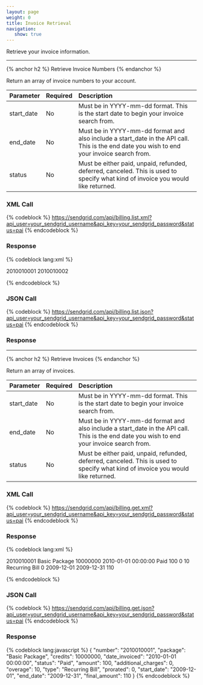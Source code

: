 ```yaml
---
layout: page
weight: 0
title: Invoice Retrieval
navigation:
   show: true
---
```


Retrieve your invoice information.

* * * * *


{% anchor h2 %} Retrieve Invoice Numbers {% endanchor %}


Return an array of invoice numbers to your account.

|Parameter|Required|Description|
|:--------|:-------|:----------|
|start\_date|No|Must be in YYYY-mm-dd format. This is the start date to begin your invoice search from.|
|end\_date|No|Must be in YYYY-mm-dd format and also include a start\_date in the API call. This is the end date you wish to end your invoice search from.|
|status|No|Must be either paid, unpaid, refunded, deferred, canceled. This is used to specify what kind of invoice you would like returned.|

### XML Call



{% codeblock %}
https://sendgrid.com/api/billing.list.xml?api_user=your_sendgrid_username&api_key=your_sendgrid_password&status=pai
{% endcodeblock %}
<h3>Response</h3>

{% codeblock lang:xml %}
<?xml version="1.0" encoding="ISO-8859-1"?>

<invoices>
   <invoice>
      <number>2010010001</number>
   </invoice>
   <invoice>
      <number>2010010002</number>
   </invoice>
</invoices>

{% endcodeblock %}




### JSON Call



{% codeblock %}
https://sendgrid.com/api/billing.list.json?api_user=your_sendgrid_username&api_key=your_sendgrid_password&status=pai
{% endcodeblock %}
<h3>Response</h3>




* * * * *


{% anchor h2 %} Retrieve Invoices {% endanchor %}


Return an array of invoices.

|Parameter|Required|Description|
|:--------|:-------|:----------|
|start\_date|No|Must be in YYYY-mm-dd format. This is the start date to begin your invoice search from.|
|end\_date|No|Must be in YYYY-mm-dd format and also include a start\_date in the API call. This is the end date you wish to end your invoice search from.|
|status|No|Must be either paid, unpaid, refunded, deferred, canceled. This is used to specify what kind of invoice you would like returned.|

### XML Call



{% codeblock %}
https://sendgrid.com/api/billing.get.xml?api_user=your_sendgrid_username&api_key=your_sendgrid_password&status=pai
{% endcodeblock %}
<h3>Response</h3>

{% codeblock lang:xml %}
<?xml version="1.0" encoding="ISO-8859-1"?>

<invoices>
   <invoice>
      <number>2010010001</number>
      <package>Basic
Package</package>
      <credits>10000000</credits>
      <date_invoiced>2010-01-01
00:00:00</date_invoiced>
      <status>Paid</status>
      <amount>100</amount>
      <additional_charges>0</additional_charges>
      <overage>10</overage>
      <type>Recurring
Bill</type>
      <prorated>0</prorated>
      <start_date>2009-12-01</start_date>
      <end_date>2009-12-31</end_date>
      <final_amount>110</final_amount>
   </invoice>
</invoices>

{% endcodeblock %}




### JSON Call



{% codeblock %}
https://sendgrid.com/api/billing.get.json?api_user=your_sendgrid_username&api_key=your_sendgrid_password&status=pai
{% endcodeblock %}
<h3>Response</h3>

{% codeblock lang:javascript %}
{
  "number": "2010010001",
  "package": "Basic Package",
  "credits": 10000000,
  "date_invoiced": "2010-01-01 00:00:00",
  "status": "Paid",
  "amount": 100,
  "additional_charges": 0,
  "overage": 10,
  "type": "Recurring Bill",
  "prorated": 0,
  "start_date": "2009-12-01",
  "end_date": "2009-12-31",
  "final_amount": 110
}
{% endcodeblock %}




